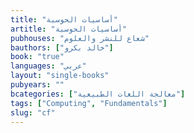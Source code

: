 ```yaml
---
title: "أساسيات الحوسبة"
artitle: "أساسيات الحوسبة"
pubhouses: "شعاع للنشر والعلوم"
bauthors: ["خالد بكرو"]
book: "true"
languages: "عربي"
layout: "single-books"
pubyears: ""
bcategories: ["معالجة اللغات الطبيعية"]
tags: ["Computing", "Fundamentals"]
slug: "cf"
---
```



